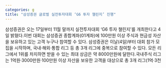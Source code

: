 ```yaml
---
categories: g
title: "삼성증권 글로벌 실전투자대회 ‘G6 투자 챌린지’ 진행"
---
```

삼성증권은 오는 17일부터 11월 말까지 실전투자대회 ‘G6 투자 챌린지’를 개최한다고 4일 밝혔다.이번 대회는 삼성증권 종합계좌(01계좌)에 100만원 이상 주식과 현금성 자산을 보유하고 있는 고객 누구나 참여할 수 있다. 삼성증권은 이날(4일)부터 대회 참가 모집을 시작하며, 국내·해외·통합 리그 등 총 3개 리그에 중복으로 참여할 수 있다. 모든 리그에서 1위를 차지하면 받을 수 있는 최대 상금은 약 8000만원에 달한다.국내주식 리그는 1억원·3000만원·100만원 이상 자산을 보유한 고객을 대상으로 총 3개 리그(1억·3천